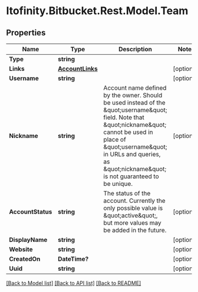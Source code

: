 # Itofinity.Bitbucket.Rest.Model.Team
## Properties

Name | Type | Description | Notes
------------ | ------------- | ------------- | -------------
**Type** | **string** |  | 
**Links** | [**AccountLinks**](AccountLinks.md) |  | [optional] 
**Username** | **string** |  | [optional] 
**Nickname** | **string** | Account name defined by the owner. Should be used instead of the \&quot;username\&quot; field. Note that \&quot;nickname\&quot; cannot be used in place of \&quot;username\&quot; in URLs and queries, as \&quot;nickname\&quot; is not guaranteed to be unique. | [optional] 
**AccountStatus** | **string** | The status of the account. Currently the only possible value is \&quot;active\&quot;, but more values may be added in the future. | [optional] 
**DisplayName** | **string** |  | [optional] 
**Website** | **string** |  | [optional] 
**CreatedOn** | **DateTime?** |  | [optional] 
**Uuid** | **string** |  | [optional] 

[[Back to Model list]](../README.md#documentation-for-models) [[Back to API list]](../README.md#documentation-for-api-endpoints) [[Back to README]](../README.md)

